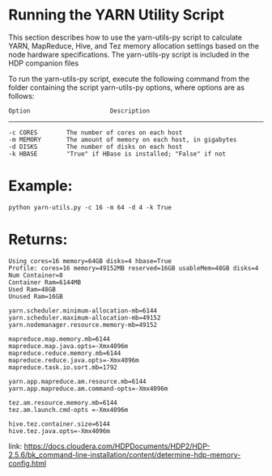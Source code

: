 Running the YARN Utility Script
=================

This section describes how to use the yarn-utils-py script to calculate YARN, MapReduce, Hive, and Tez memory allocation settings based on the node hardware specifications. The yarn-utils-py script is included in the HDP companion files

To run the yarn-utils-py script, execute the following command from the folder containing the script yarn-utils-py options, where options are as follows:

    Option 						Description
----------------------------------------------------------------------------
    -c CORES 		The number of cores on each host
	-m MEMORY 		The amount of memory on each host, in gigabytes
	-d DISKS 		The number of disks on each host
	-k HBASE 		"True" if HBase is installed; "False" if not

# Example:
	python yarn-utils.py -c 16 -m 64 -d 4 -k True

# Returns:

	Using cores=16 memory=64GB disks=4 hbase=True
	Profile: cores=16 memory=49152MB reserved=16GB usableMem=48GB disks=4 
	Num Container=8
	Container Ram=6144MB 
	Used Ram=48GB
	Unused Ram=16GB

	yarn.scheduler.minimum-allocation-mb=6144 
	yarn.scheduler.maximum-allocation-mb=49152 
	yarn.nodemanager.resource.memory-mb=49152 

	mapreduce.map.memory.mb=6144 
	mapreduce.map.java.opts=-Xmx4096m 
	mapreduce.reduce.memory.mb=6144 
	mapreduce.reduce.java.opts=-Xmx4096m
	mapreduce.task.io.sort.mb=1792

	yarn.app.mapreduce.am.resource.mb=6144 
	yarn.app.mapreduce.am.command-opts=-Xmx4096m

	tez.am.resource.memory.mb=6144 
	tez.am.launch.cmd-opts =-Xmx4096m

	hive.tez.container.size=6144 
	hive.tez.java.opts=-Xmx4096m

link: https://docs.cloudera.com/HDPDocuments/HDP2/HDP-2.5.6/bk_command-line-installation/content/determine-hdp-memory-config.html
